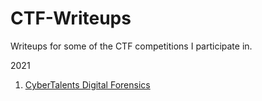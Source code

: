 # CTF-Writeups
Writeups for some of the CTF competitions I participate in.

2021
1.  [CyberTalents Digital Forensics](/2021/CT-DF-S/WRITEUP.md "Digital Forensics CyberTalents Scholarship writeup")
